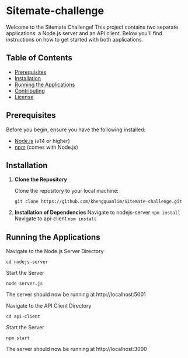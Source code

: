 # Sitemate-challenge

Welcome to the Sitemate Challenge! This project contains two separate applications: a Node.js server and an API client. Below you'll find instructions on how to get started with both applications.

## Table of Contents

- [Prerequisites](#prerequisites)
- [Installation](#installation)
- [Running the Applications](#running-the-applications)
- [Contributing](#contributing)
- [License](#license)

## Prerequisites

Before you begin, ensure you have the following installed:

- [Node.js](https://nodejs.org/) (v14 or higher)
- [npm](https://www.npmjs.com/) (comes with Node.js)

## Installation

1. **Clone the Repository**

   Clone the repository to your local machine:

   ```
   git clone https://github.com/khengquanlim/Sitemate-challenge.git
   ```

2. **Installation of Dependencies**
    Navigate to nodejs-server
    ```npm install```
    Navigate to api-client
    ```npm install```

## Running the Applications
Navigate to the Node.js Server Directory

```cd nodejs-server```

Start the Server

```node server.js```

The server should now be running at http://localhost:5001

Navigate to the API Client Directory

```cd api-client```

Start the Server

```npm start```

The server should now be running at http://localhost:3000

